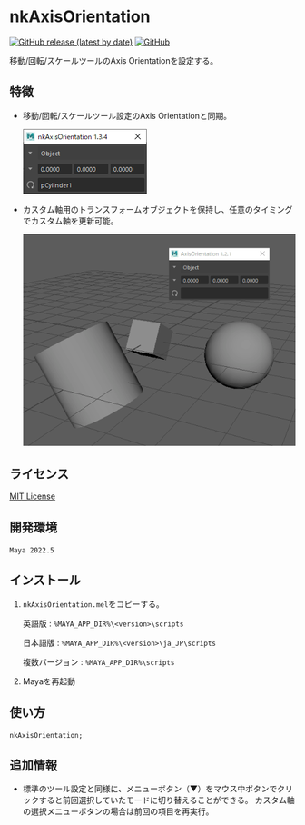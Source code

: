 # nkAxisOrientation

[![GitHub release (latest by date)](https://img.shields.io/github/v/release/imaoki/nkAxisOrientation)](https://github.com/imaoki/nkAxisOrientation/releases/latest)
[![GitHub](https://img.shields.io/github/license/imaoki/nkAxisOrientation)](https://github.com/imaoki/nkAxisOrientation/blob/main/LICENSE)

移動/回転/スケールツールのAxis Orientationを設定する。

## 特徴

* 移動/回転/スケールツール設定のAxis Orientationと同期。

  ![gui](resource/gui.png "gui")

* カスタム軸用のトランスフォームオブジェクトを保持し、任意のタイミングでカスタム軸を更新可能。

  ![how_to_use_custom_object](resource/how_to_use_custom_object.gif "how_to_use_custom_object")

## ライセンス

[MIT License](https://github.com/imaoki/nkAxisOrientation/blob/main/LICENSE)

<!-- ## 要件 -->

<!-- * [imaoki/Standard](https://github.com/imaoki/Standard) -->

## 開発環境

`Maya 2022.5`

## インストール

01. `nkAxisOrientation.mel`をコピーする。

    英語版
    : `%MAYA_APP_DIR%\<version>\scripts`

    日本語版
    : `%MAYA_APP_DIR%\<version>\ja_JP\scripts`

    複数バージョン
    : `%MAYA_APP_DIR%\scripts`

02. Mayaを再起動

## 使い方

```mel
nkAxisOrientation;
```

<!-- ## 制限 -->

<!-- * 制限 -->

<!-- ## 既知の問題 -->

<!-- * 問題 -->

## 追加情報

* 標準のツール設定と同様に、メニューボタン（▼）をマウス中ボタンでクリックすると前回選択していたモードに切り替えることができる。
  カスタム軸の選択メニューボタンの場合は前回の項目を再実行。
